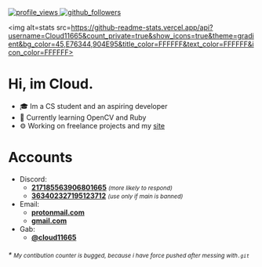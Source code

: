 <a href=https://github.com/Cloud11665>
    <img alt=profile_views src=https://komarev.com/ghpvc/?username=Cloud11665&style=flat&color=brightgreen>
</a>
<a href=https://github.com/Cloud11665>
    <img alt=github_followers src=https://img.shields.io/github/followers/Cloud11665?style=social&label=Github&logo=github>
</a>

<img alt=stats src=https://github-readme-stats.vercel.app/api?username=Cloud11665&count_private=true&show_icons=true&theme=gradient&bg_color=45,E76344,904E95&title_color=FFFFFF&text_color=FFFFFF&icon_color=FFFFFF>
<h1>Hi, im Cloud.</h1>
<ul>
    <li>🎓 Im a CS student and an aspiring developer</li>
    <li>📖 Currently learning OpenCV and Ruby</li>
    <li>⚙️ Working on freelance projects and my <a href=https://sabat.dev title=sabat.dev>site</a></li>
</ul>
<h1>Accounts</h1>
<ul>
    <li>
        Discord:
        <ul>
            <li><a href="https://discord.com/users/217185563906801665"><b>217185563906801665</b></a> <small><i>(more likely to respond)</i></small></li>
            <li><a href="https://discord.com/users/363402327195123712"><b>363402327195123712</b></a> <small><i>(use only if main is banned)</i></small></li>
        </ul>
    </li>
    <li>
        Email:
        <ul>
            <li><a href="mailto:cloud11665@protonmail.com"><b>protonmail.com</b></a></li>
            <li><a href="mailto:cloud11665@gmail.com"><b>gmail.com</b></a></li>
        </ul>
    </li>
    <li>
        Gab:
        <ul>
            <li>
                <a href="https://gab.com/cloud11665"><b>@cloud11665</b></a>
            </li>
        </ul>
    </li>
</ul>
<h6>* <small>My contibution counter is bugged, because i have force pushed after messing with<code>.git</code></small></h6>